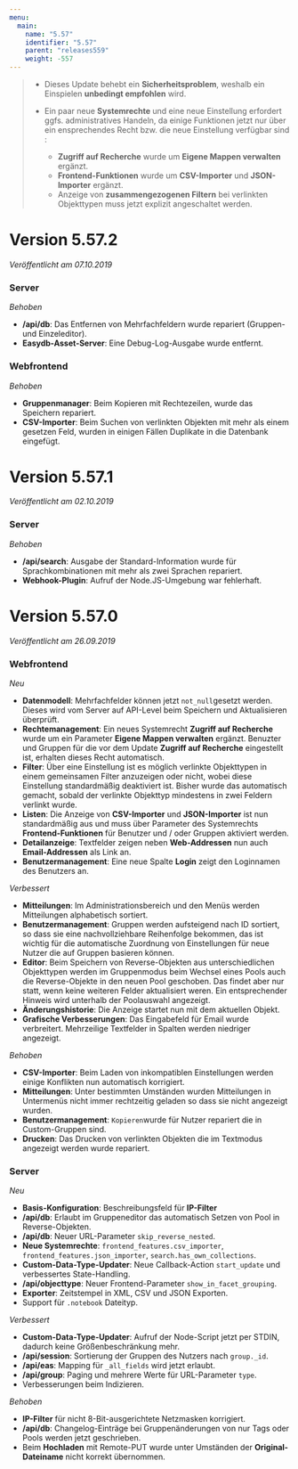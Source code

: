 ```yaml
---
menu:
  main:
    name: "5.57"
    identifier: "5.57"
    parent: "releases559"
    weight: -557
---
```

> * Dieses Update behebt ein **Sicherheitsproblem**, weshalb ein Einspielen **unbedingt empfohlen** wird.
> * Ein paar neue **Systemrechte** und eine neue Einstellung erfordert ggfs. administratives Handeln, da einige Funktionen jetzt nur über ein ensprechendes Recht bzw. die neue Einstellung verfügbar sind :
>
>   *  **Zugriff auf Recherche** wurde um **Eigene Mappen verwalten** ergänzt. 
>   * **Frontend-Funktionen** wurde um **CSV-Importer** und **JSON-Importer** ergänzt.
>   * Anzeige von **zusammengezogenen Filtern** bei verlinkten Objekttypen muss jetzt explizit angeschaltet werden.

# Version 5.57.2

*Veröffentlicht am 07.10.2019*

### Server

*Behoben*

* **/api/db**: Das Entfernen von Mehrfachfeldern wurde repariert (Gruppen- und Einzeleditor).
* **Easydb-Asset-Server**: Eine Debug-Log-Ausgabe wurde entfernt.

### Webfrontend

*Behoben*

* **Gruppenmanager**: Beim Kopieren mit Rechtezeilen, wurde das Speichern repariert. 
* **CSV-Importer**: Beim Suchen von verlinkten Objekten mit mehr als einem gesetzen Feld, wurden in einigen Fällen Duplikate in die Datenbank eingefügt. 

# Version 5.57.1

*Veröffentlicht am 02.10.2019*

### Server

*Behoben*

* **/api/search**: Ausgabe der Standard-Information wurde für Sprachkombinationen mit mehr als zwei Sprachen repariert.
* **Webhook-Plugin**: Aufruf der Node.JS-Umgebung war fehlerhaft. 

# Version 5.57.0

*Veröffentlicht am 26.09.2019*

### Webfrontend

*Neu*

* **Datenmodell**: Mehrfachfelder können jetzt `not_null`gesetzt werden. Dieses wird vom Server auf API-Level beim Speichern und Aktualisieren überprüft.
* **Rechtemanagement**: Ein neues Systemrecht **Zugriff auf Recherche** wurde um ein Parameter **Eigene Mappen verwalten** ergänzt. Benuzter und Gruppen für die vor dem Update **Zugriff auf Recherche** eingestellt ist, erhalten dieses Recht automatisch.
* **Filter**: Über eine Einstellung ist es möglich verlinkte Objekttypen in einem gemeinsamen Filter anzuzeigen oder nicht, wobei diese Einstellung standardmäßig deaktiviert ist. Bisher wurde das automatisch gemacht, sobald der verlinkte Objekttyp mindestens in zwei Feldern verlinkt wurde.
* **Listen**: Die Anzeige von **CSV-Importer** und **JSON-Importer** ist nun standardmäßig aus und muss über Parameter des Systemrechts **Frontend-Funktionen** für Benutzer und / oder Gruppen aktiviert werden.
* **Detailanzeige**: Textfelder zeigen neben **Web-Addressen** nun auch **Email-Addressen** als Link an.
* **Benutzermanagement**: Eine neue Spalte **Login** zeigt den Loginnamen des Benutzers an.

*Verbessert*

* **Mitteilungen**: Im Administrationsbereich und den Menüs werden Mitteilungen alphabetisch sortiert.
* **Benutzermanagement**: Gruppen werden aufsteigend nach ID sortiert, so dass sie eine nachvollziehbare Reihenfolge bekommen, das ist wichtig für die automatische Zuordnung von Einstellungen für neue Nutzer die auf Gruppen basieren können.
* **Editor**: Beim Speichern von Reverse-Objekten aus unterschiedlichen Objekttypen werden im Gruppenmodus beim Wechsel eines Pools auch die Reverse-Objekte in den neuen Pool geschoben. Das findet aber nur statt, wenn keine weiteren Felder aktualisiert weren. Ein entsprechender Hinweis wird unterhalb der Poolauswahl angezeigt.
* **Änderungshistorie**: Die Anzeige startet nun mit dem aktuellen Objekt.
* **Grafische Verbesserungen**: Das Eingabefeld für Email wurde verbreitert. Mehrzeilige Textfelder in Spalten werden niedriger angezeigt. 

*Behoben*

* **CSV-Importer**: Beim Laden von inkompatiblen Einstellungen werden einige Konflikten nun automatisch korrigiert.
* **Mitteilungen**: Unter bestimmten Umständen wurden Mitteilungen in Untermenüs nicht immer rechtzeitig geladen so dass sie nicht angezeigt wurden.
* **Benutzermanagement**: `Kopieren`wurde für Nutzer repariert die in Custom-Gruppen sind.
* **Drucken**: Das Drucken von verlinkten Objekten die im Textmodus angezeigt werden wurde repariert.

### Server

*Neu*

* **Basis-Konfiguration**: Beschreibungsfeld für **IP-Filter**
* **/api/db**: Erlaubt im Gruppeneditor das automatisch Setzen von Pool in Reverse-Objekten.
* **/api/db**: Neuer URL-Parameter `skip_reverse_nested`.
* **Neue Systemrechte**: `frontend_features.csv_importer`, `frontend_features.json_importer`, `search.has_own_collections`.
* **Custom-Data-Type-Updater**: Neue Callback-Action `start_update` und verbessertes State-Handling.
* **/api/objecttype**: Neuer Frontend-Parameter `show_in_facet_grouping`.
* **Exporter**: Zeitstempel in XML, CSV und JSON Exporten.
* Support für `.notebook` Dateityp.

*Verbessert*

* **Custom-Data-Type-Updater**: Aufruf der Node-Script jetzt per STDIN, dadurch keine Größenbeschränkung mehr.
* **/api/session**: Sortierung der Gruppen des Nutzers nach `group._id`.
* **/api/eas**: Mapping für `_all_fields` wird jetzt erlaubt.
* **/api/group**: Paging und mehrere Werte für URL-Parameter `type`.
* Verbesserungen beim Indizieren.

*Behoben*

* **IP-Filter** für nicht 8-Bit-ausgerichtete Netzmasken korrigiert.
* **/api/db**: Changelog-Einträge bei Gruppenänderungen von nur Tags oder Pools werden jetzt geschrieben.
* Beim **Hochladen** mit Remote-PUT wurde unter Umständen der **Original-Dateiname** nicht korrekt übernommen.